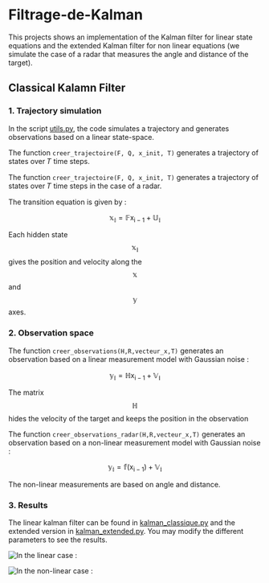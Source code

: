 # Filtrage-de-Kalman

This projects shows an implementation of the Kalman filter for linear state equations and the extended Kalman filter for non linear equations (we simulate the case of a radar that measures the angle and distance of the target).   

## Classical Kalamn Filter

### 1. Trajectory simulation 

In the script [utils.py](utils.py), the code simulates a trajectory and generates observations based on a linear state-space. 

The function `creer_trajectoire(F, Q, x_init, T)` generates a trajectory of states over 𝑇 time steps. 

The function `creer_trajectoire(F, Q, x_init, T)` generates a trajectory of states over 𝑇 time steps in the case of a radar.

The transition equation is given by :

$$\mathbb{x_i} = \mathbb{F}\mathsf{x_{i-1}} + \mathbb{U_i}$$

Each hidden state $$\mathbb{x_i}$$ gives the position and velocity along the $$\mathbb{x}$$ and $$\mathbb{y}$$ axes. 

### 2. Observation space

The function `creer_observations(H,R,vecteur_x,T)` generates an observation based on a linear measurement model with Gaussian noise :

$$\mathbb{y_i} = \mathbb{H}\mathsf{x_{i-1}} + \mathbb{V_i}$$

The matrix $$\mathbb{H}$$ hides the velocity of the target and keeps the position in the observation

The function `creer_observations_radar(H,R,vecteur_x,T)` generates an observation based on a non-linear measurement model with Gaussian noise :

$$\mathbb{y_i} = \mathbb{f}(\mathsf{x_{i-1}}) + \mathbb{V_i}$$

The non-linear measurements are based on angle and distance.

### 3. Results

The linear kalman filter can be found in [kalman_classique.py](kalman_classique.py) and the extended version in [kalman_extended.py](kalman_extended.py). You may modify the different parameters to see the results. 

![In the linear case :]([http://url/to/img.png](https://github.com/Irsnag/Filtrage-de-Kalman/blob/main/results/linear.png))

![In the non-linear case :]([http://url/to/img.png](https://github.com/Irsnag/Filtrage-de-Kalman/blob/main/results/non-linear.png))






